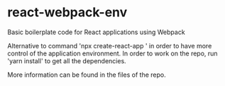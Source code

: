 # react-webpack-env
Basic boilerplate code for React applications using Webpack

Alternative to command 'npx create-react-app <app-name>' in order to have more control of the application environment.
In order to work on the repo, run 'yarn install' to get all the dependencies.

More information can be found in the files of the repo.
